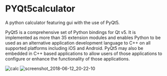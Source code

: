 # PYQt5calculator
A python calculator featuring gui with the use of PyQt5.

PyQt5 is a comprehensive set of Python bindings for Qt v5. It is implemented as more than 35 extension modules and enables Python to be used as an alternative application development language to C++ on all supported platforms including iOS and Android.
PyQt5 may also be embedded in C++ based applications to allow users of those applications to configure or enhance the functionality of those applications.

![calc](https://user-images.githubusercontent.com/21143253/41306423-c7e4181e-6e7e-11e8-860d-021636d19880.png)
![screenshot_2018-06-12_20-22-10](https://user-images.githubusercontent.com/21143253/41306424-c80c1c4c-6e7e-11e8-9c4d-3ba8fa5d48e2.png)



